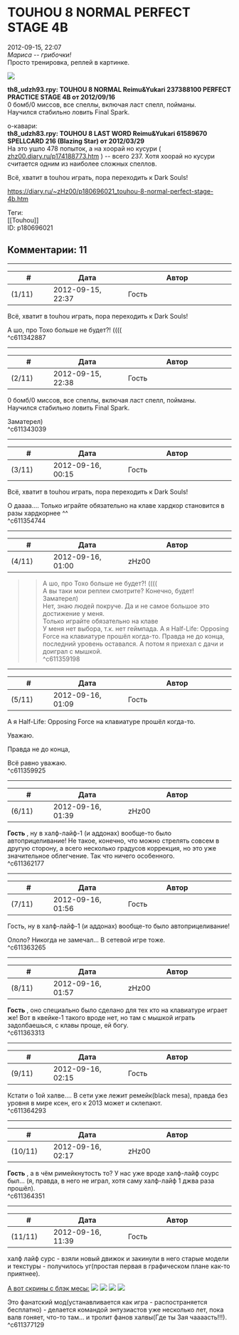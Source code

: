 TOUHOU 8 NORMAL PERFECT STAGE 4B
================================

  
2012-09-15, 22:07  
  *Мариса -- грибочки!*    
 Просто тренировка, реплей в картинке.   
   
   [![](pics/a9df7f4f3328.png)](http://www.pixiv.net/member_illust.php?mode=medium&illust_id=30096029)     
   
  **th8\_udzh93.rpy: TOUHOU 8 NORMAL Reimu&Yukari 237388100 PERFECT PRACTICE STAGE 4B от 2012/09/16**    
 0 бомб/0 миссов, все спеллы, включая ласт спелл, пойманы.   
 Научился стабильно ловить Final Spark.   
   
 о-кавари:   
  **th8\_udzh83.rpy: TOUHOU 8 LAST WORD Reimu&Yukari 61589670 SPELLCARD 216 (Blazing Star) от 2012/03/29**    
 На это ушло 478 попыток, а на хоорай но кусури (  [zhz00.diary.ru/p174188773.htm](TOUHOU%208%20SPECIAL[0])  ) -- всего 237. Хотя хоорай но кусури считается одним из наиболее сложных спеллов.   
   
 Всё, хватит в touhou играть, пора переходить к Dark Souls!   
  
<https://diary.ru/~zHz00/p180696021_touhou-8-normal-perfect-stage-4b.htm>  
  
Теги:  
[[Touhou]]  
ID: p180696021  


Комментарии: 11
---------------

  


---



|         #         |              Дата              |                     Автор                     |           ID           |
| --- | --- | --- | --- |
| (1/11) | 2012-09-15, 22:37 | Гость | c611342887 |

  
  Всё, хватит в touhou играть, пора переходить к Dark Souls!    
   
 А шо, про Тохо больше не будет?! ((((   
 ^c611342887

---



|         #         |              Дата              |                     Автор                     |           ID           |
| --- | --- | --- | --- |
| (2/11) | 2012-09-15, 22:38 | Гость | c611343039 |

  
  0 бомб/0 миссов, все спеллы, включая ласт спелл, пойманы.   
 Научился стабильно ловить Final Spark.    
   
 Заматерел)   
 ^c611343039

---



|         #         |              Дата              |                     Автор                     |           ID           |
| --- | --- | --- | --- |
| (3/11) | 2012-09-16, 00:15 | Гость | c611354744 |

  
  Всё, хватит в touhou играть, пора переходить к Dark Souls!    
   
 О даааа.... Только играйте обязательно на клаве хардкор становится в разы хардкорнее ^^   
 ^c611354744

---



|         #         |              Дата              |                     Автор                     |           ID           |
| --- | --- | --- | --- |
| (4/11) | 2012-09-16, 01:00 | zHz00 | c611359198 |

  
 >>А шо, про Тохо больше не будет?! ((((   
 А вы таки мои реплеи смотрите? Конечно, будет!   
 >>Заматерел)   
 Нет, знаю людей покруче. Да и не самое большое это достижение у меня.   
 >>Только играйте обязательно на клаве   
 У меня нет выбора, т.к. нет геймпада. А я Half-Life: Opposing Force на клавиатуре прошёл когда-то. Правда не до конца, последний уровень оставался. А потом я приехал с дачи и доиграл с мышкой.   
 ^c611359198

---



|         #         |              Дата              |                     Автор                     |           ID           |
| --- | --- | --- | --- |
| (5/11) | 2012-09-16, 01:09 | Гость | c611359925 |

  
  А я Half-Life: Opposing Force на клавиатуре прошёл когда-то.    
   
 Уважаю.   
   
  Правда не до конца,    
   
 Всё равно уважаю.   
 ^c611359925

---



|         #         |              Дата              |                     Автор                     |           ID           |
| --- | --- | --- | --- |
| (6/11) | 2012-09-16, 01:39 | zHz00 | c611362177 |

  
  **Гость**  , ну в халф-лайф-1 (и аддонах) вообще-то было автоприцеливание! Не такое, конечно, что можно стрелять совсем в другую сторону, а всего несколько градусов коррекция, но это уже значительное облегчение. Так что ничего особенного.   
 ^c611362177

---



|         #         |              Дата              |                     Автор                     |           ID           |
| --- | --- | --- | --- |
| (7/11) | 2012-09-16, 01:56 | Гость | c611363265 |

  
  Гость, ну в халф-лайф-1 (и аддонах) вообще-то было автоприцеливание!    
   
 Ололо? Никогда не замечал... В сетевой игре тоже.   
 ^c611363265

---



|         #         |              Дата              |                     Автор                     |           ID           |
| --- | --- | --- | --- |
| (8/11) | 2012-09-16, 01:57 | zHz00 | c611363313 |

  
  **Гость**  , оно специально было сделано для тех кто на клавиатуре играет же! Вот в квейке-1 такого вроде нет, но там с мышкой играть задолбаешься, с клавы проще, ей богу.   
 ^c611363313

---



|         #         |              Дата              |                     Автор                     |           ID           |
| --- | --- | --- | --- |
| (9/11) | 2012-09-16, 02:15 | Гость | c611364293 |

  
 Кстати о 1ой халве.... В сети уже лежит ремейк(black mesa), правда без уровня в мире ксен, его к 2013 может и склепают.   
 ^c611364293

---



|         #         |              Дата              |                     Автор                     |           ID           |
| --- | --- | --- | --- |
| (10/11) | 2012-09-16, 02:17 | zHz00 | c611364351 |

  
  **Гость**  , а в чём римейкнутость то? У нас уже вроде халф-лайф соурс был... (я, правда, в него не играл, хотя саму халф-лайф 1 джва раза прошёл).   
 ^c611364351

---



|         #         |              Дата              |                     Автор                     |           ID           |
| --- | --- | --- | --- |
| (11/11) | 2012-09-16, 11:39 | Гость | c611377129 |

  
 халф лайф сурс - взяли новый движок и закинули в него старые модели и текстуры - получилось уг(простая первая в графическом плане как-то приятнее).   
   
  [А вот скрины с блэк месы:](https://zHz00.diary.ru/p180696021.htm?index=1#linkmore180696021m1)    ![](pics/747752ed0344dd507602f24c8193dfb4.jpg) ![](pics/54081fa4c711c45c515b70ca438a208d.jpg) ![](pics/44ca2fa1084c6e72479254e57a76c032.jpg) ![](pics/6389d1d9c3698e5e1a24d71afc4d5729.jpg)     
   
 Это фанатский мод(устанавливается как игра - распостраняется бесплатно) - делается командой энтузиастов уже несколько лет, пока валв гоняет, что-то там... и тролит фанов халвы(Где ты 3ая чаааасть!!!).   
 ^c611377129